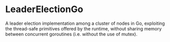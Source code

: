 # LeaderElectionGo
A leader election implementation among a cluster of nodes in Go, exploiting the thread-safe primitives offered by the runtime, without sharing memory between concurrent goroutines (i.e. without the use of mutex).
